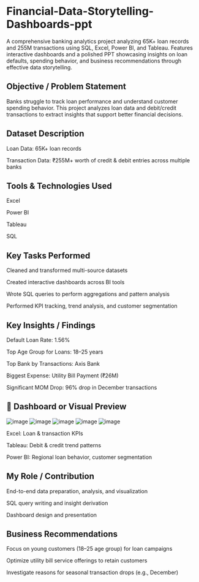 # Financial-Data-Storytelling-Dashboards-ppt
A comprehensive banking analytics project analyzing 65K+ loan records and 255M transactions using SQL, Excel, Power BI, and Tableau. Features interactive dashboards and a polished PPT showcasing insights on loan defaults, spending behavior, and business recommendations through effective data storytelling.

## Objective / Problem Statement
Banks struggle to track loan performance and understand customer spending behavior. This project analyzes loan data and debit/credit transactions to extract insights that support better financial decisions.

## Dataset Description

Loan Data: 65K+ loan records

Transaction Data: ₹255M+ worth of credit & debit entries across multiple banks

## Tools & Technologies Used

Excel

Power BI

Tableau

SQL

## Key Tasks Performed

Cleaned and transformed multi-source datasets

Created interactive dashboards across BI tools

Wrote SQL queries to perform aggregations and pattern analysis

Performed KPI tracking, trend analysis, and customer segmentation

## Key Insights / Findings

Default Loan Rate: 1.56%

Top Age Group for Loans: 18–25 years

Top Bank by Transactions: Axis Bank

Biggest Expense: Utility Bill Payment (₹26M)

Significant MOM Drop: 96% drop in December transactions

## 📸 Dashboard or Visual Preview
![image](https://github.com/user-attachments/assets/7f62c4a6-e097-4849-9a33-6f9ff9cdd8a3)
![image](https://github.com/user-attachments/assets/02725735-4860-4227-9fea-f00d065689b1)
![image](https://github.com/user-attachments/assets/e2c1c31c-7137-4af0-9f21-f9037f8b7464)
![image](https://github.com/user-attachments/assets/e14015dc-d50f-4e6d-843b-0a02f8437d2b)
![image](https://github.com/user-attachments/assets/f69b085a-c745-4e71-87dc-62ba470ec730)

Excel: Loan & transaction KPIs

Tableau: Debit & credit trend patterns

Power BI: Regional loan behavior, customer segmentation

## My Role / Contribution

End-to-end data preparation, analysis, and visualization

SQL query writing and insight derivation

Dashboard design and presentation

## Business Recommendations

Focus on young customers (18–25 age group) for loan campaigns

Optimize utility bill service offerings to retain customers

Investigate reasons for seasonal transaction drops (e.g., December)
